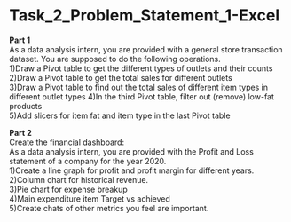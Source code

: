 # Task_2_Problem_Statement_1-Excel

**Part 1**                       
As a data analysis intern, you are provided with a general store transaction dataset. You are supposed to do the following operations.                             
1)Draw a Pivot table to get the different types of outlets and their counts       
2)Draw a Pivot table to get the total sales for different outlets       
3)Draw a Pivot table to find out the total sales of different item types in different outlet types
4)In the third Pivot table, filter out (remove) low-fat products                           
5)Add slicers for item fat and item type in the last Pivot table                  
                                                          
**Part 2**                           
Create the financial dashboard:                           
As a data analysis intern, you are provided with the Profit and Loss statement of a company for the year 2020.                             
1)Create a line graph for profit and profit margin for different years.                               
2)Column chart for historical revenue.                   
3)Pie chart for expense breakup                                 
4)Main expenditure item Target vs achieved                          
5)Create chats of other metrics you feel are important.                          

